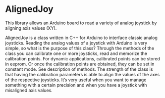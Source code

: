 # AlignedJoy
This library allows an Arduino board to read a variety of analog joystick by aligning axis values (XY).

AlignedJoy is a class written in C++ for Arduino to interface classic analog joysticks.
Reading the analog values of a joystick with Arduino is very simple, so what is the purpose of this class?
Through the methods of the class you can calibrate one or more joysticks, read and memorize the calibration points.
For dynamic applications, calibrated points can be stored in eeprom. Or once the calibration points are obtained,
they can be set in constant mode. See description of methods.
The strength of the class is that having the calibration parameters is able to align the values of the axes
of the respective joysticks. It’s very useful when you want to manage something with a certain precision and
when you have a joystick with misaligned axis values.
